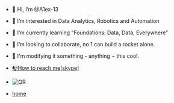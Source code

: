 - 👋 Hi, I’m @A1ex-13 
- 👀 I’m interested in Data Analytics, Robotics and Automation
- 🌱 I’m currently learning “Foundations: Data, Data, Everywhere”
- 🚀 I’m looking to collaborate, no 1 can build a rocket alone. 
- 🤖 I'm modifying it something - anything ¬ this cool.
- [📭How to reach me[skype]](https://join.skype.com/invite/WmKMmB0aIxxH)
- ![QR](https://a1ex-13.github.io/me/sk.jpg)


- [home](https://a1ex-13.github.io)

<!---
A1ex-13/A1ex-13 is a ✨ special ✨ repository because its `README.md` (this file) appears on your GitHub profile.
You can click the Preview link to take a look at your changes.
https://guides.github.com/features/mastering-markdown/#examples
--->
